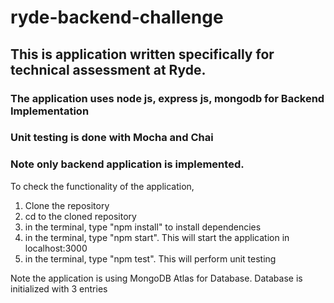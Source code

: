 # ryde-backend-challenge

## This is application written specifically for technical assessment at Ryde.
### The application uses node js, express js, mongodb for Backend Implementation
### Unit testing is done with Mocha and Chai
### Note only backend application is implemented.

To check the functionality of the application,

1. Clone the repository
2. cd to the cloned repository
3. in the terminal, type "npm install" to install dependencies
4. in the terminal, type "npm start". This will start the application in localhost:3000
5. in the terminal, type "npm test". This will perform unit testing

Note the application is using MongoDB Atlas for Database.
Database is initialized with 3 entries
